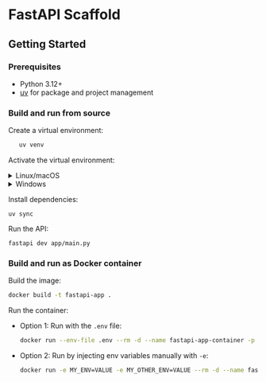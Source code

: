 # FastAPI Scaffold

## Getting Started

### Prerequisites

- Python 3.12+
- [uv](https://docs.astral.sh/uv/) for package and project management

### Build and run from source

Create a virtual environment:

```sh
   uv venv
```

Activate the virtual environment:

   <details>
       <summary>Linux/macOS</summary>

```
source .venv/bin/activate
```

   </details>

   <details>
       <summary>Windows</summary>

```
.venv\Scripts\Activate
```

   </details>

Install dependencies:

```
uv sync
```

Run the API:

```
fastapi dev app/main.py
```

### Build and run as Docker container

Build the image:

```sh
docker build -t fastapi-app .
```

Run the container:

- Option 1: Run with the `.env` file:
  ```sh
  docker run --env-file .env --rm -d --name fastapi-app-container -p 8001:80 fastapi-app
  ```
- Option 2: Run by injecting env variables manually with `-e`:

  ```sh
  docker run -e MY_ENV=VALUE -e MY_OTHER_ENV=VALUE --rm -d --name fastapi-app-container -p 8001:80 fastapi-app
  ```
